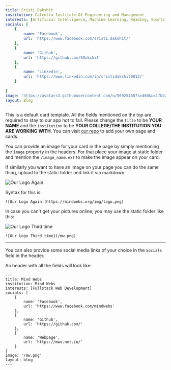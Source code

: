 ```yaml
---
title: Sristi Dakshit
institution: Calcutta Institute Of Engineering and Management
interests: [Artificial Intelligence, Machine Learning, Reading, Sports]
socials: [
    {
        name: 'Facebook',
        url: 'https://www.facebook.com/sristi.dakshit/'
    },
    {
        name: 'Github',
        url: 'https://github.com/SDakshit'
    },
    {
        name: 'Linkedin',
        url: 'https://www.linkedin.com/in/sristidakshit0013/'
    }
    
]
image: 'https://avatars3.githubusercontent.com/u/56925468?s=460&u=1fbb2d317dc7895c10f0a4ad1a7519c9a84a4a4c&v=4'
layout: Blog
---
```


This is a default card template. All the fields mentioned on the top are required to stay to our app not to fail. Please change the `title` to be **YOUR NAME** and the `institution` to be **YOUR COLLEGE/THE INSTITUTION YOU ARE WORKING WITH**. You can visit [our repo](https://github.com/mindwebs/hacktoberfest_2020_participation_cards) to add your own page and cards.

 
You can provide an image for your card in the page by simply mentioning the `image` property in the headers. For that place your image at static folder and mention the `/image_name.ext` to make the image appear on your card.

If similarly you want to have an image on your page you can do the same thing, upload to the static folder and link it via markdown:

![Our Logo Again](https://mindwebs.org/img/logo.png)

Syntax for this is: 

```
![Our Logo Again](https://mindwebs.org/img/logo.png)
```

In case you can't get your pictures online, you may use the static folder like this:

![Our Logo Third time](/mw.png)



```
![Our Logo Third time](/mw.png)
```


---


You can also provide some social media links of your choice in the `Socials` field in the header.

An header with all the fields will look like:


```
---
title: Mind Webs
institution: Mind Webs
interests: [Fullstack Web Development]
socials: [
    {
        name: 'Facebook',
        url: 'https://www.facebook.com/mindwebs'
    },
    {
        name: 'Github',
        url: 'https://github.com/'
    },
    {
        name: 'Webpage',
        url: 'https://mwv.net.in/'
    }
]
image: '/mw.png'
layout: blog
---
```
